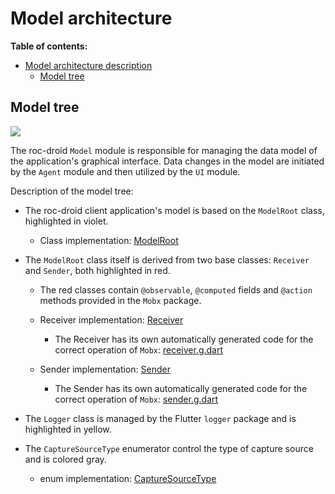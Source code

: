 # Model architecture

**Table of contents:**

- [Model architecture description](#model-architecture-description)
  - [Model tree](#model-tree)

## Model tree

![](/docs/images/model.png)

The roc-droid `Model` module is responsible for managing the data model of the application's graphical interface. Data changes in the model are initiated by the `Agent` module and then utilized by the `UI` module.

Description of the model tree:

* The roc-droid client application's model is based on the `ModelRoot` class, highlighted in violet.
  
  * Class implementation: [ModelRoot](/lib/src/model/model_root.dart)

* The `ModelRoot` class itself is derived from two base classes: `Receiver` and `Sender`, both highlighted in red.

  * The red classes contain `@observable`, `@computed` fields and `@action` methods provided in the `Mobx` package.

  * Receiver implementation: [Receiver](/lib/src/model/receiver.dart)

    * The Receiver has its own automatically generated code for the correct operation of `Mobx`: [receiver.g.dart](/lib/src/model/receiver.g.dart)

  * Sender implementation: [Sender](/lib/src/model/sender.dart)

    * The Sender has its own automatically generated code for the correct operation of `Mobx`: [sender.g.dart](/lib/src/model/sender.g.dart)

* The `Logger` class is managed by the Flutter `logger` package and is highlighted in yellow.

* The `CaptureSourceType` enumerator control the type of capture source and is colored gray.

  * enum implementation: [CaptureSourceType](/lib/src/model/capture_source_type.dart)
